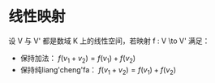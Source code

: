 # 线性映射

设 V 与 V' 都是数域 K 上的线性空间，若映射 f : V \to V' 满足：
+ 保持加法： $f(v_1+v_2)=f(v_1)+f(v_2)$
+ 保持纯liang'cheng'fa： $f(v_1+v_2)=f(v_1)+f(v_2)$